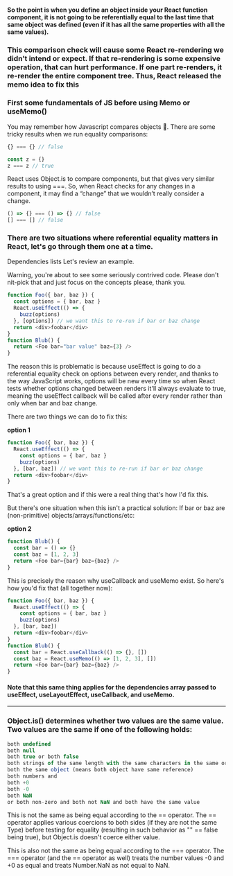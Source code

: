 #### So the point is when you define an object inside your React function component, it is not going to be referentially equal to the last time that same object was defined (even if it has all the same properties with all the same values).

### This comparison check will cause some React re-rendering we didn’t intend or expect. If that re-rendering is some expensive operation, that can hurt performance. If one part re-renders, it re-render the entire component tree. Thus, React released the memo idea to fix this

### First some fundamentals of JS before using Memo or useMemo()

You may remember how Javascript compares objects 🥴. There are some tricky results when we run equality comparisons:

```js
{} === {} // false

const z = {}
z === z // true

```

React uses Object.is to compare components, but that gives very similar results to using ===. So, when React checks for any changes in a component, it may find a “change” that we wouldn’t really consider a change.

```js
() => {} === () => {} // false
[] === [] // false

```

### There are two situations where referential equality matters in React, let's go through them one at a time.

Dependencies lists
Let's review an example.

Warning, you're about to see some seriously contrived code. Please don't nit-pick that and just focus on the concepts please, thank you.

```js
function Foo({ bar, baz }) {
  const options = { bar, baz }
  React.useEffect(() => {
    buzz(options)
  }, [options]) // we want this to re-run if bar or baz change
  return <div>foobar</div>
}
function Blub() {
  return <Foo bar="bar value" baz={3} />
}
```

The reason this is problematic is because useEffect is going to do a referential equality check on options between every render, and thanks to the way JavaScript works, options will be new every time so when React tests whether options changed between renders it'll always evaluate to true, meaning the useEffect callback will be called after every render rather than only when bar and baz change.

There are two things we can do to fix this:

**option 1**

```js
function Foo({ bar, baz }) {
  React.useEffect(() => {
    const options = { bar, baz }
    buzz(options)
  }, [bar, baz]) // we want this to re-run if bar or baz change
  return <div>foobar</div>
}
```

That's a great option and if this were a real thing that's how I'd fix this.

But there's one situation when this isn't a practical solution: If bar or baz are (non-primitive) objects/arrays/functions/etc:

**option 2**

```js
function Blub() {
  const bar = () => {}
  const baz = [1, 2, 3]
  return <Foo bar={bar} baz={baz} />
}
```

This is precisely the reason why useCallback and useMemo exist. So here's how you'd fix that (all together now):

```js
function Foo({ bar, baz }) {
  React.useEffect(() => {
    const options = { bar, baz }
    buzz(options)
  }, [bar, baz])
  return <div>foobar</div>
}
function Blub() {
  const bar = React.useCallback(() => {}, [])
  const baz = React.useMemo(() => [1, 2, 3], [])
  return <Foo bar={bar} baz={baz} />
}
```

#### Note that this same thing applies for the dependencies array passed to useEffect, useLayoutEffect, useCallback, and useMemo.

---

### Object.is() determines whether two values are the same value. Two values are the same if one of the following holds:

```js
both undefined
both null
both true or both false
both strings of the same length with the same characters in the same order
both the same object (means both object have same reference)
both numbers and
both +0
both -0
both NaN
or both non-zero and both not NaN and both have the same value

```

This is not the same as being equal according to the == operator. The == operator applies various coercions to both sides (if they are not the same Type) before testing for equality (resulting in such behavior as "" == false being true), but Object.is doesn't coerce either value.

This is also not the same as being equal according to the === operator. The === operator (and the == operator as well) treats the number values -0 and +0 as equal and treats Number.NaN as not equal to NaN.
